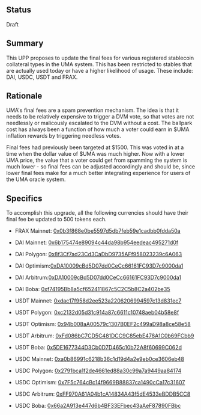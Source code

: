## Status

Draft

## Summary

This UPP proposes to update the final fees for various registered stablecoin collateral types in the UMA system. This has been restricted to stables that are actually used today or have a higher likelihood of usage. These include: DAI, USDC, USDT and FRAX.

## Rationale

UMA's final fees are a spam prevention mechanism. The idea is that it needs to be relatively expensive to trigger a DVM vote, so that votes are not needlessly or malicously escalated to the DVM without a cost. The ballpark cost has always been a function of how much a voter could earn in $UMA inflation rewards by triggering needless votes.

Final fees had previously been targeted at $1500. This was voted in at a time when the dollar value of $UMA was much higher. Now with a lower UMA price, the value that a voter could get from spamming the system is much lower - so final fees can be adjusted accordingly and should be, since lower final fees make for a much better integrating experience for users of the UMA oracle system.

## Specifics

To accomplish this upgrade, all the following currencies should have their final fee be updated to 500 tokens each.

- FRAX Mainnet: [0x0b3f868e0be5597d5db7feb59e1cadbb0fdda50a](https://etherscan.io/token/0x853d955acef822db058eb8505911ed77f175b99e)

- DAI Mainnet: [0x6b175474e89094c44da98b954eedeac495271d0f](https://etherscan.io/token/0x6b175474e89094c44da98b954eedeac495271d0f)
- DAI Polygon: [0x8f3Cf7ad23Cd3CaDbD9735AFf958023239c6A063](https://polygonscan.com/address/0x8f3cf7ad23cd3cadbd9735aff958023239c6a063)
- DAI Optimism:[0xDA10009cBd5D07dd0CeCc66161FC93D7c9000da1](https://optimistic.etherscan.io/address/0xda10009cbd5d07dd0cecc66161fc93d7c9000da1)
- DAI Arbitrum:[0xDA10009cBd5D07dd0CeCc66161FC93D7c9000da1](https://arbiscan.io/address/0xda10009cbd5d07dd0cecc66161fc93d7c9000da1)
- DAI Boba: [0xf74195Bb8a5cf652411867c5C2C5b8C2a402be35](https://bobascan.com/address/0xf74195Bb8a5cf652411867c5C2C5b8C2a402be35)

- USDT Mainnet: [0xdac17f958d2ee523a2206206994597c13d831ec7](https://etherscan.io/token/0xdac17f958d2ee523a2206206994597c13d831ec7)
- USDT Polygon: [0xc2132d05d31c914a87c6611c10748aeb04b58e8f](https://polygonscan.com/address/0xc2132d05d31c914a87c6611c10748aeb04b58e8f)
- USDT Optimism: [0x94b008aA00579c1307B0EF2c499aD98a8ce58e58](https://optimistic.etherscan.io/address/0x94b008aa00579c1307b0ef2c499ad98a8ce58e58)
- USDT Arbitrum: [0xFd086bC7CD5C481DCC9C85ebE478A1C0b69FCbb9](https://arbiscan.io/address/0xfd086bc7cd5c481dcc9c85ebe478a1c0b69fcbb9)
- USDT Boba: [0x5DE1677344D3Cb0D7D465c10b72A8f60699C062d](https://bobascan.com/address/0x5DE1677344D3Cb0D7D465c10b72A8f60699C062d)

- USDC Mainnet: [0xa0b86991c6218b36c1d19d4a2e9eb0ce3606eb48](https://etherscan.io/token/0xa0b86991c6218b36c1d19d4a2e9eb0ce3606eb48)
- USDC Polygon: [0x2791bca1f2de4661ed88a30c99a7a9449aa84174](https://polygonscan.com/address/0x2791bca1f2de4661ed88a30c99a7a9449aa84174)
- USDC Optimism: [0x7F5c764cBc14f9669B88837ca1490cCa17c31607](https://optimistic.etherscan.io/address/0x7f5c764cbc14f9669b88837ca1490cca17c31607)
- USDC Arbitrum: [0xFF970A61A04b1cA14834A43f5dE4533eBDDB5CC8](https://arbiscan.io/address/0xff970a61a04b1ca14834a43f5de4533ebddb5cc8)
- USDC Boba: [0x66a2A913e447d6b4BF33EFbec43aAeF87890FBbc](https://bobascan.com/token/0x66a2a913e447d6b4bf33efbec43aaef87890fbbc)